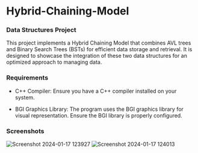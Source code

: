 # Hybrid-Chaining-Model
### **Data Structures Project**

This project implements a Hybrid Chaining Model that combines AVL trees and Binary Search Trees (BSTs) for efficient data storage and retrieval. It is designed to showcase the integration of these two data structures for an optimized approach to managing data.

### **Requirements**
- C++ Compiler: Ensure you have a C++ compiler installed on your system.

- BGI Graphics Library: The program uses the BGI graphics library for visual representation. Ensure the BGI library is properly configured.

### **Screenshots**
![Screenshot 2024-01-17 123927](https://github.com/mMustajabAhmad/Hybrid-Chaining-Model/assets/133810829/0ec47bb1-fb03-45e5-a378-2983bab43c08)
![Screenshot 2024-01-17 124013](https://github.com/mMustajabAhmad/Hybrid-Chaining-Model/assets/133810829/bfb49f68-a5cf-42d3-b764-47e1774c17b6)
